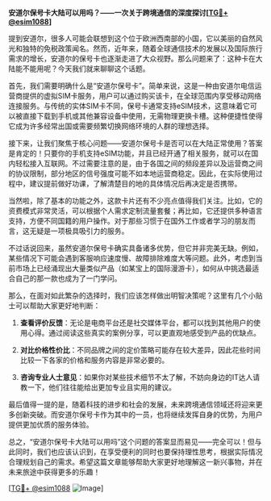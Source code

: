 **安道尔保号卡大陆可以用吗？——一次关于跨境通信的深度探讨[[TG💪+ @esim1088](https://t.me/s/esim1088)]**

提到安道尔，很多人可能会联想到这个位于欧洲西南部的小国，它以美丽的自然风光和独特的免税政策闻名。然而，近年来，随着全球通信技术的发展以及国际旅行需求的增长，安道尔的保号卡也逐渐走进了大众视野。那么问题来了：这种卡在大陆能不能用呢？今天我们就来聊聊这个话题。

首先，我们需要明确什么是“安道尔保号卡”。简单来说，这是一种由安道尔电信运营商提供的虚拟SIM卡服务，用户可以通过购买该卡，在全球范围内享受移动网络连接服务。与传统的实体SIM卡不同，保号卡通常支持eSIM技术，这意味着它可以被直接下载到手机或其他兼容设备中使用，无需物理更换卡槽。这种便捷性使得它成为许多经常出国或需要频繁切换网络环境的人群的理想选择。

接下来，让我们聚焦于核心问题——安道尔保号卡是否可以在大陆正常使用？答案是肯定的！只要你的手机支持eSIM功能，并且已经开通了相关服务，就可以在国内轻松接入互联网。不过需要注意的是，由于各国之间的频段差异以及运营商之间的协议限制，部分地区的信号强度可能不如本地运营商稳定。因此，在实际使用过程中，建议提前做好功课，了解清楚目的地的具体情况后再决定是否携带。

当然啦，除了基本的功能之外，这款卡片还有不少亮点值得我们关注。比如，它的资费模式非常灵活，可以根据个人需求定制流量套餐；再比如，它还提供多种语言支持，方便不同国籍的用户操作。对于那些习惯于在国外工作或者学习的朋友而言，这无疑是一项极具吸引力的服务。

不过话说回来，虽然安道尔保号卡确实具备诸多优势，但它并非完美无缺。例如，某些情况下可能会遇到客服响应速度慢、故障排除难度大等问题。此外，考虑到当前市场上已经涌现出大量类似产品（如某宝上的国际漫游卡），如何从中挑选最适合自己的那一款也成为了一门学问。

那么，在面对如此繁杂的选择时，我们应该怎样做出明智决策呢？这里有几个小贴士可以帮助大家更好地判断：

1. **查看评价反馈**：无论是电商平台还是社交媒体平台，都可以找到其他用户的使用心得。通过阅读这些真实的案例分享，可以更直观地感受到产品的优缺点。
   
2. **对比价格性价比**：不同品牌之间的定价策略可能存在较大差异，因此花些时间比较一下各家的价格和服务内容是非常必要的。

3. **咨询专业人士意见**：如果你对某些技术细节不太了解，不妨向身边的IT达人请教一下，他们往往能给出更加专业且实用的建议。

最后值得一提的是，随着科技的进步和社会的发展，未来跨境通信领域还将迎来更多创新突破。而安道尔保号卡作为其中的一员，也将继续发挥自身的优势，为用户提供更加优质的服务体验。

总之，“安道尔保号卡大陆可以用吗”这个问题的答案显而易见——完全可以！但与此同时，我们也应该认识到，在享受便利的同时也要保持理性思考，根据实际情况合理规划自己的需求。希望这篇文章能够帮助大家更好地理解这一新兴事物，并在未来旅途中获得更多的乐趣！

[[TG💪+ @esim1088](https://t.me/s/esim1088) ![Image](https://i.postimg.cc/4NQfJmqS/Snipaste-2025-05-13-00-14-12.png)]